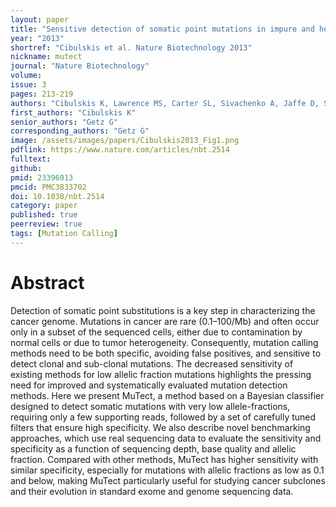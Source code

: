 ```yaml
---
layout: paper
title: "Sensitive detection of somatic point mutations in impure and heterogeneous cancer samples"
year: "2013"
shortref: "Cibulskis et al. Nature Biotechnology 2013"
nickname: mutect
journal: "Nature Biotechnology"
volume:
issue: 3
pages: 213-219
authors: "Cibulskis K, Lawrence MS, Carter SL, Sivachenko A, Jaffe D, Sougnez C, Gabriel S, Meyerson M, Lander ES, Getz G"
first_authors: "Cibulskis K"
senior_authors: "Getz G"
corresponding_authors: "Getz G"
image: /assets/images/papers/Cibulskis2013_Fig1.png
pdflink: https://www.nature.com/articles/nbt.2514
fulltext:
github:
pmid: 23396013
pmcid: PMC3833702
doi: 10.1038/nbt.2514
category: paper
published: true
peerreview: true
tags: [Mutation Calling]
---
```


# Abstract

Detection of somatic point substitutions is a key step in characterizing the cancer genome. Mutations in cancer are rare (0.1–100/Mb) and often occur only in a subset of the sequenced cells, either due to contamination by normal cells or due to tumor heterogeneity. Consequently, mutation calling methods need to be both specific, avoiding false positives, and sensitive to detect clonal and sub-clonal mutations. The decreased sensitivity of existing methods for low allelic fraction mutations highlights the pressing need for improved and systematically evaluated mutation detection methods. Here we present MuTect, a method based on a Bayesian classifier designed to detect somatic mutations with very low allele-fractions, requiring only a few supporting reads, followed by a set of carefully tuned filters that ensure high specificity. We also describe novel benchmarking approaches, which use real sequencing data to evaluate the sensitivity and specificity as a function of sequencing depth, base quality and allelic fraction. Compared with other methods, MuTect has higher sensitivity with similar specificity, especially for mutations with allelic fractions as low as 0.1 and below, making MuTect particularly useful for studying cancer subclones and their evolution in standard exome and genome sequencing data.


